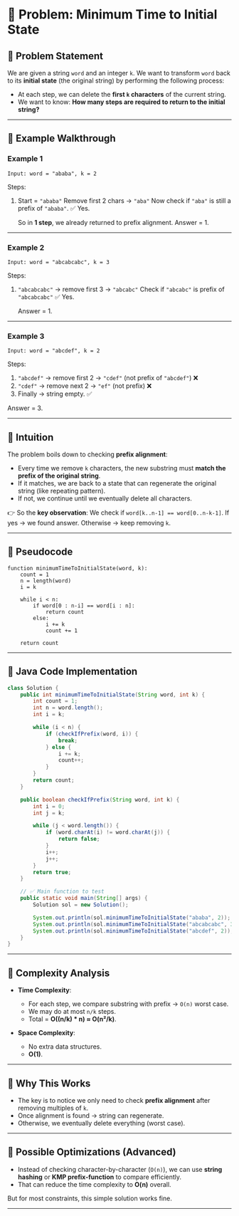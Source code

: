 
# 📘 Problem: Minimum Time to Initial State

## 🔹 Problem Statement

We are given a string `word` and an integer `k`.
We want to transform `word` back to its **initial state** (the original string) by performing the following process:

* At each step, we can delete the **first `k` characters** of the current string.
* We want to know: **How many steps are required to return to the initial string?**

---

## 🔹 Example Walkthrough

### Example 1

```
Input: word = "ababa", k = 2
```

Steps:

1. Start = `"ababa"`
   Remove first 2 chars → `"aba"`
   Now check if `"aba"` is still a prefix of `"ababa"`. ✅ Yes.

   So in **1 step**, we already returned to prefix alignment. Answer = 1.

---

### Example 2

```
Input: word = "abcabcabc", k = 3
```

Steps:

1. `"abcabcabc"` → remove first 3 → `"abcabc"`
   Check if `"abcabc"` is prefix of `"abcabcabc"` ✅ Yes.

   Answer = 1.

---

### Example 3

```
Input: word = "abcdef", k = 2
```

Steps:

1. `"abcdef"` → remove first 2 → `"cdef"` (not prefix of `"abcdef"`) ❌
2. `"cdef"` → remove next 2 → `"ef"` (not prefix) ❌
3. Finally → string empty. ✅

Answer = 3.

---

## 🔹 Intuition

The problem boils down to checking **prefix alignment**:

* Every time we remove `k` characters, the new substring must **match the prefix of the original string**.
* If it matches, we are back to a state that can regenerate the original string (like repeating pattern).
* If not, we continue until we eventually delete all characters.

👉 So the **key observation**:
We check if `word[k..n-1] == word[0..n-k-1]`.
If yes → we found answer.
Otherwise → keep removing `k`.

---

## 🔹 Pseudocode

```
function minimumTimeToInitialState(word, k):
    count = 1
    n = length(word)
    i = k
    
    while i < n:
        if word[0 : n-i] == word[i : n]:
            return count
        else:
            i += k
            count += 1
    
    return count
```

---

## 🔹 Java Code Implementation

```java
class Solution {
    public int minimumTimeToInitialState(String word, int k) {
        int count = 1;
        int n = word.length();
        int i = k;

        while (i < n) {
            if (checkIfPrefix(word, i)) {
                break;
            } else {
                i += k;
                count++;
            }
        }
        return count;
    }

    public boolean checkIfPrefix(String word, int k) {
        int i = 0;
        int j = k;

        while (j < word.length()) {
            if (word.charAt(i) != word.charAt(j)) {
                return false;
            }
            i++;
            j++;
        }
        return true;
    }

    // ✅ Main function to test
    public static void main(String[] args) {
        Solution sol = new Solution();

        System.out.println(sol.minimumTimeToInitialState("ababa", 2));   // Output: 1
        System.out.println(sol.minimumTimeToInitialState("abcabcabc", 3)); // Output: 1
        System.out.println(sol.minimumTimeToInitialState("abcdef", 2));   // Output: 3
    }
}
```

---

## 🔹 Complexity Analysis

* **Time Complexity**:

  * For each step, we compare substring with prefix → `O(n)` worst case.
  * We may do at most `n/k` steps.
  * Total = **O((n/k) \* n) ≈ O(n²/k)**.

* **Space Complexity**:

  * No extra data structures.
  * **O(1)**.

---

## 🔹 Why This Works

* The key is to notice we only need to check **prefix alignment** after removing multiples of `k`.
* Once alignment is found → string can regenerate.
* Otherwise, we eventually delete everything (worst case).

---

## 🔹 Possible Optimizations (Advanced)

* Instead of checking character-by-character (`O(n)`), we can use **string hashing** or **KMP prefix-function** to compare efficiently.
* That can reduce the time complexity to **O(n)** overall.

But for most constraints, this simple solution works fine.

---
